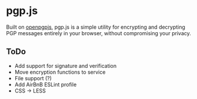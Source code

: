 # pgp.js

Built on [openpgpjs](https://github.com/openpgpjs/openpgpjs), pgp.js is a simple utility for encrypting and decrypting PGP messages entirely in your browser, without compromising your privacy.

## ToDo

- Add support for signature and verification
- Move encryption functions to service
- File support (?)
- Add AirBnB ESLint profile
- CSS -> LESS